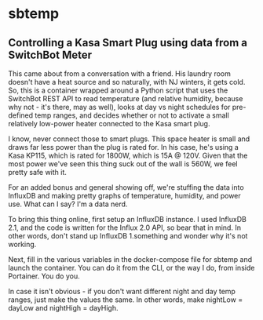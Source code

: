 # sbtemp

## Controlling a Kasa Smart Plug using data from a SwitchBot Meter

This came about from a conversation with a friend. His laundry room doesn't have a heat source and so naturally, with NJ winters, it gets cold. So, this is a container wrapped around a Python script that uses the SwitchBot REST API to read temperature (and relative humidity, because why not - it's there, may as well), looks at day vs night schedules for pre-defined temp ranges, and decides whether or not to activate a small relatively low-power heater connected to the Kasa smart plug.

I know, never connect those to smart plugs. This space heater is small and draws far less power than the plug is rated for. In his case, he's using a Kasa KP115, which is rated for 1800W, which is 15A @ 120V. Given that the most power we've seen this thing suck out of the wall is 560W, we feel pretty safe with it.

For an added bonus and general showing off, we're stuffing the data into InfluxDB and making pretty graphs of temperature, humidity, and power use. What can I say? I'm a data nerd.

To bring this thing online, first setup an InfluxDB instance. I used InfluxDB 2.1, and the code is written for the Influx 2.0 API, so bear that in mind. In other words, don't stand up InfluxDB 1.something and wonder why it's not working.

Next, fill in the various variables in the docker-compose file for sbtemp and launch the container. You can do it from the CLI, or the way I do, from inside Portainer. You do you.

In case it isn't obvious - if you don't want different night and day temp ranges, just make the values the same. In other words, make nightLow = dayLow and nightHigh = dayHigh.
